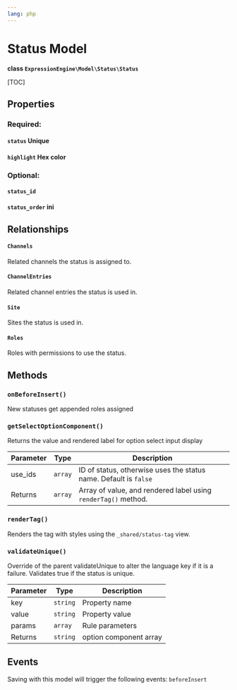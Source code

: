 ```yaml
---
lang: php
---
```


<!--
    This source file is part of the open source project
    ExpressionEngine User Guide (https://github.com/ExpressionEngine/ExpressionEngine-User-Guide)

    @link      https://expressionengine.com/
    @copyright Copyright (c) 2003-2021, Packet Tide, LLC (https://packettide.com)
    @license   https://expressionengine.com/license Licensed under Apache License, Version 2.0
-->

# Status Model

**class `ExpressionEngine\Model\Status\Status`**

[TOC]

## Properties

### Required:
#### `status` Unique
#### `highlight` Hex color

### Optional:
#### `status_id`
#### `status_order` ini

## Relationships

#### `Channels`
Related channels the status is assigned to.

#### `ChannelEntries`
Related channel entries the status is used in.

#### `Site`
Sites the status is used in.

#### `Roles`
Roles with permissions to use the status.


## Methods

### `onBeforeInsert()`

New statuses get appended roles assigned

### `getSelectOptionComponent()`

Returns the value and rendered label for option select input display

| Parameter | Type         | Description                                   |
| --------- | ------------ | --------------------------------------------- |
| use_ids   | `array` | ID of status, otherwise uses the status name.  Default is `false` |
| Returns   | `array` | Array of value, and rendered label using `renderTag()` method.|

### `renderTag()`

Renders the tag with styles using the `_shared/status-tag` view.

### `validateUnique()`

Override of the parent validateUnique to alter the language key if it is a failure.  Validates true if the status is unique.

| Parameter | Type         | Description                                   |
| --------- | ------------ | --------------------------------------------- |
| key   | `string` | Property name |
| value   | `string` | Property value |
| params   | `array` | Rule parameters |
| Returns   | `string` | option component array |


## Events
Saving with this model will trigger the following events:
`beforeInsert`